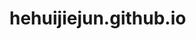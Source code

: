 # hehuijiejun.github.io
<!DOCTYPE html>
<html lang="zh-CN">
<head>
    <meta charset="UTF-8">
    <meta name="viewport" content="width=device-width, initial-scale=1.0">
    <title>登录页面</title>
    <script>
        function handleLogin() {
            var username = document.getElementById('username').value;
            var password = document.getElementById('password').value;
            
            // 这里应该添加验证逻辑和与后端服务的交互
            // 示例中，我们只是检查用户名和密码是否不为空
            if (username === '' || password === '') {
                alert('用户名和密码不能为空！');
                return;
            }
            
            // 这里应该是向后端发送请求的代码
            alert('登录成功！'); // 示例中的模拟登录成功提示
        }
    </script>
</head>
<body>
    <h1>登录</h1>
    <form onsubmit="event.preventDefault(); handleLogin();">
        <label for="username">用户名：</label>
        <input type="text" id="username" name="username" required>
        <br>
        <label for="password">密码：</label>
        <input type="password" id="password" name="password" required>
        <br>
        <input type="submit" value="登录">
    </form>
</body>
<ml>

 
